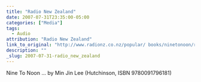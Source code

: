 ```yaml
---
title: "Radio New Zealand"
date: 2007-07-31T23:35:00-05:00
categories: ["Media"]
tags:
  - Audio
attribution: "Radio New Zealand"
link_to_original: "http://www.radionz.co.nz/popular/ books/ninetonoon/reviews/books_july_2007"
description: ""
_slug: 2007-07-31-radio_new_zealand
---
```


Nine To Noon ...
by Min Jin Lee (Hutchinson, ISBN 9780091796181)
